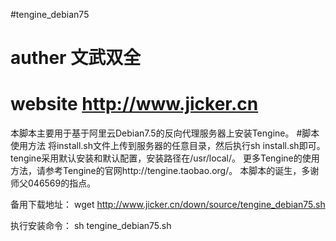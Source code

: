 #tengine_debian75
# auther 文武双全
# website http://www.jicker.cn
本脚本主要用于基于阿里云Debian7.5的反向代理服务器上安装Tengine。
#脚本使用方法
将install.sh文件上传到服务器的任意目录，然后执行sh install.sh即可。tengine采用默认安装和默认配置，安装路径在/usr/local/。
更多Tengine的使用方法，请参考Tengine的官网http://tengine.taobao.org/。
本脚本的诞生，多谢师父046569的指点。

备用下载地址：
wget http://www.jicker.cn/down/source/tengine_debian75.sh

执行安装命令：
sh tengine_debian75.sh
